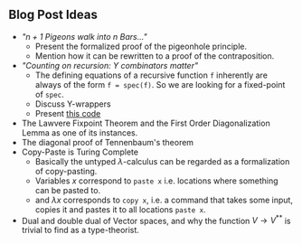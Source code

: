 ## Blog Post Ideas

- *"$n + 1$ Pigeons walk into $n$ Bars..."*
  - Present the formalized proof of the pigeonhole principle.
  - Mention how it can be rewritten to a proof of the contraposition.
- *"Counting on recursion: Y combinators matter"*
  - The defining equations of a recursive function `f` inherently are always of the form `f = spec(f)`. So we are looking for a fixed-point of `spec`. 
  - Discuss Y-wrappers
  - Present [this code](https://gist.github.com/HermesMarc/fd4017e1da99328d616cb6f068d1f6d0)
- The Lawvere Fixpoint Theorem and the First Order Diagonalization Lemma as one of its instances.
- The diagonal proof of Tennenbaum's theorem
- Copy-Paste is Turing Complete
  - Basically the untyped $\lambda$-calculus can be regarded as a formalization of copy-pasting.
  - Variables $x$ correspond to `paste x` i.e. locations where something can be pasted to.
  - and $\lambda x$ corresponds to `copy x`, i.e. a command that takes some input, copies it and pastes it to all locations `paste x`.
- Dual and double dual of Vector spaces, and why the function $V \to V^{\ast \ast}$ is trivial to find as a type-theorist.